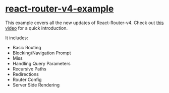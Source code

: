 # [react-router-v4-example](https://www.youtube.com/watch?v=AzlpRbziyZQ)

This example covers all the new updates of React-Router-v4. Check out [this video](https://www.youtube.com/watch?v=AzlpRbziyZQ) for a quick introduction.

It includes:

  - Basic Routing
  - Blocking/Navigation Prompt
  - Miss
  - Handling Query Parameters
  - Recursive Paths
  - Redirections
  - Router Config
  - Server Side Rendering
